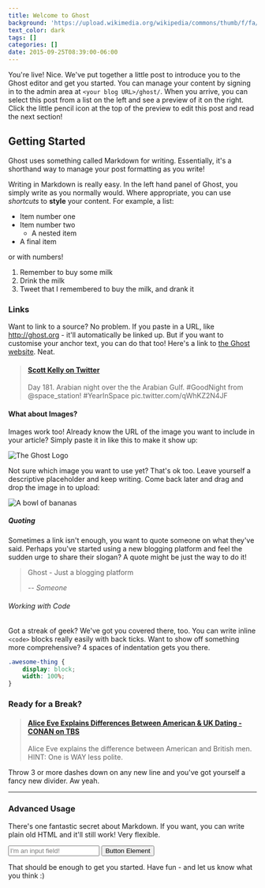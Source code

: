 ```yaml
---
title: Welcome to Ghost
background: 'https://upload.wikimedia.org/wikipedia/commons/thumb/f/fa/Ghost-Logo.svg/1000px-Ghost-Logo.svg.png'
text_color: dark
tags: []
categories: []
date: 2015-09-25T08:39:00-06:00
---
```


You're live! Nice. We've put together a little post to introduce you to the Ghost editor and get you started. You can manage your content by signing in to the admin area at `<your blog URL>/ghost/`. When you arrive, you can select this post from a list on the left and see a preview of it on the right. Click the little pencil icon at the top of the preview to edit this post and read the next section!

## Getting Started

Ghost uses something called Markdown for writing. Essentially, it's a shorthand way to manage your post formatting as you write!

Writing in Markdown is really easy. In the left hand panel of Ghost, you simply write as you normally would. Where appropriate, you can use *shortcuts* to **style** your content. For example, a list:

* Item number one
* Item number two
    * A nested item
* A final item

or with numbers!

1. Remember to buy some milk
2. Drink the milk
3. Tweet that I remembered to buy the milk, and drank it

### Links

Want to link to a source? No problem. If you paste in a URL, like http://ghost.org - it'll automatically be linked up. But if you want to customise your anchor text, you can do that too! Here's a link to [the Ghost website](http://ghost.org). Neat.

<blockquote class="embedly-card" data-card-key="bdfeaf9e6c274fb9a648b7a58a607e12"><h4><a href="https://twitter.com/StationCDRKelly/status/647183788959772672">Scott Kelly on Twitter</a></h4><p>Day 181. Arabian night over the the Arabian Gulf. #GoodNight from @space_station! #YearInSpace pic.twitter.com/qWhKZ2N4JF</p></blockquote>

#### What about Images?

Images work too! Already know the URL of the image you want to include in your article? Simply paste it in like this to make it show up:

![The Ghost Logo](https://upload.wikimedia.org/wikipedia/commons/thumb/f/fa/Ghost-Logo.svg/1000px-Ghost-Logo.svg.png)

Not sure which image you want to use yet? That's ok too. Leave yourself a descriptive placeholder and keep writing. Come back later and drag and drop the image in to upload:

![A bowl of bananas](http://placehold.it/250x450)


##### Quoting

Sometimes a link isn't enough, you want to quote someone on what they've said. Perhaps you've started using a new blogging platform and feel the sudden urge to share their slogan? A quote might be just the way to do it!

> Ghost - Just a blogging platform
>
> <cite>-- Someone</cite>

###### Working with Code

Got a streak of geek? We've got you covered there, too. You can write inline `<code>` blocks really easily with back ticks. Want to show off something more comprehensive? 4 spaces of indentation gets you there.

```css
.awesome-thing {
    display: block;
    width: 100%;
}
```

### Ready for a Break?

<blockquote class="embedly-card" data-card-key="bdfeaf9e6c274fb9a648b7a58a607e12"><h4><a href="https://www.youtube.com/watch?v=0GgHhOqUrUw">Alice Eve Explains Differences Between American & UK Dating - CONAN on TBS</a></h4><p>Alice Eve explains the difference between American and British men. HINT: One is WAY less polite.</p></blockquote>
<script async src="//cdn.embedly.com/widgets/platform.js" charset="UTF-8"></script>

Throw 3 or more dashes down on any new line and you've got yourself a fancy new divider. Aw yeah.

---

### Advanced Usage

There's one fantastic secret about Markdown. If you want, you can write plain old HTML and it'll still work! Very flexible.

<input type="text" placeholder="I'm an input field!" />
<button class="button-primary">Button Element</button>

That should be enough to get you started. Have fun - and let us know what you think :)
